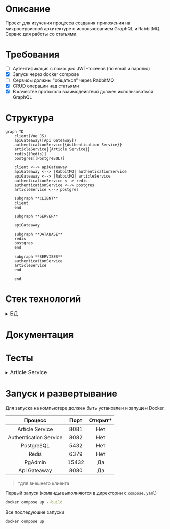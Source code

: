 # Описание
Проект для изучения процесса
создания приложения на микросервисной архитектуре
с использованием GraphQL и RabbitMQ.\
Сервис для работы со статьями.
# Требования
- [ ] Аутентификация с помощью JWT-токенов (по email и паролю)
- [x] Запуск через docker compose
- [ ] Сервисы должны "общаться" через RabbitMQ
- [x] CRUD операции над статьями
- [x] В качестве протокола взаимодействия должен использоваться GraphQL
# Структура
```mermaid
graph TD
    client(Vue JS)
    apiGateaway([Api Gateaway])
    authenticationService{{Authentication Service}}
    articleService{{Article Service}}
    redis[(Redis)]
    postgres[(PostgreSQL)]

    client <--> apiGateaway
    apiGateaway <--> |RabbitMQ| authenticationService
    apiGateaway <--> |RabbitMQ| articleService
    authenticationService <--> redis
    authenticationService <--> postgres
    articleService <--> postgres

    subgraph **CLIENT**
    client
    end

    subgraph **SERVER**

    apiGateaway

    subgraph **DATABASE**
    redis
    postgres
    end

    subgraph **SERVISES**
    authenticationService
    articleService
    end

    end
```
# Стек технологий

<details>
<summary>
<big>БД</big>
</summary>

* Redis
* PostgreSQL

</details>

# Документация
# Тесты

<details>
<summary>
<big>Article Service</big>
</summary>

### Получение всех статей
Запрос
```graphql
query getArticles{
  getAllArticles {
      id,
      title,
      content
  }
}
```
Ответ
```json
{
    "data": {
        "getAllArticles": [
            {
                "id": "2",
                "title": "some title",
                "content": "some content"
            },
            {
                "id": "3",
                "title": "some title",
                "content": "some content"
            }
        ]
    }
}
```
### Получение отдельной статьи
Запрос
```graphql
query getArticle{
    getArticle(id: 2){
        title,
        content
    }
}
```
Ответ
```json
{
    "data": {
        "getArticle": {
            "title": "some title",
            "content": "some content"
        }
    }
}
```
### Создание статьи
Запрос
```graphql
mutation createArticle{
    createArticle(title: "some title", content: "some content"){
        id,
        title,
        content
    }
}
```
Ответ
```json
{
    "data": {
        "createArticle": {
            "id": "4",
            "title": "some title",
            "content": "some content"
        }
    }
}
```
### Изменение статьи
Запрос
```graphql
mutation updateArticle{
    updateArticle(id: 4, title: "new_title"){
        title,
        content
    }
}
```
Ответ
```json
{
    "data": {
        "updateArticle": {
            "title": "new_title",
            "content": "some content"
        }
    }
}
```
### Удаление статьи
Запрос
```graphql
mutation deleteArticle{
    deleteArticle(id: 4)
}
```
Ответ
```json
{
    "data": {
        "deleteArticle": null
    }
}
```

</details>

# Запуск и развертывание
Для запуска на компьютере должен быть установлен и запущен Docker.

|         Процесс         |  Порт  | Открыт*  |
|:-----------------------:|:------:|:--------:|
|     Article Service     |  8081  |   Нет    |
| Authentication Service  |  8082  |   Нет    |
|       PostgreSQL        |  5432  |   Нет    |
|          Redis          |  6379  |   Нет    |
|         PgAdmin         | 15432  |    Да    |
|      Api Gateaway       |  8080  |    Да    |

> *для внешнего клиента

Первый запуск (команды выполняются в директории с `compose.yaml`)
```bat
docker compose up --build
```
Все последующие запуски
```bat
docker compose up
```
